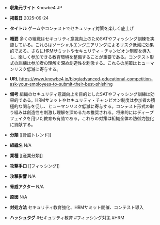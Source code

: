 - **収集元サイト**
Knowbe4 JP

- **掲載日**
2025-09-24

- **タイトル**
ゲームやコンテストでセキュリティ対策を楽しく底上げ

- **概要**
多くの組織はセキュリティ意識向上のためSATやフィッシング訓練を実施している。これらはソーシャルエンジニアリングによるリスク低減に効果的である。さらにHRMサミットやセキュリティ・チャンピオン制度を導入し、楽しく参加できる教育環境を整備することが重要である。コンテスト形式の訓練は参加者の理解を深め創造性を刺激する。これらの施策はヒューマンリスク低減に寄与する。

- **URL**
https://www.knowbe4.jp/blog/advanced-educational-competition-ask-your-employees-to-submit-their-best-phishing

- **備考**
組織のセキュリティ意識向上を目的としたSATやフィッシング訓練は効果的である。HRMサミットやセキュリティ・チャンピオン制度は参加者の積極的な関与を促し、ヒューマンリスク低減に寄与する。コンテスト形式の取り組みは創造性を刺激し理解を深めるため推奨される。将来的にはディープフェイクを用いた教育も有効である。これらの対策は組織全体の防御力強化に貢献する。

- **分類**
[[脅威トレンド]]

- **組織名**
N/A

- **業種**
[[産業分類]]

- **攻撃手口**
[[フィッシング]]

- **攻撃影響**
N/A

- **脅威アクター**
N/A

- **原因**
N/A

- **対処方法**
セキュリティ教育強化、HRMサミット開催、コンテスト導入

- **ハッシュタグ**
#セキュリティ教育 #フィッシング対策 #HRM
